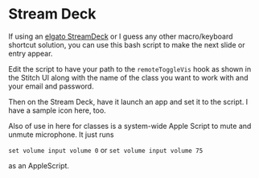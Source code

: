 # Stream Deck
If using an [elgato StreamDeck](https://www.elgato.com/en/gaming/stream-deck) or I guess any other macro/keyboard shortcut solution, you can use this bash script to make the next slide or entry appear.

Edit the script to have your path to the `remoteToggleVis` hook as shown in the Stitch UI along with the name of the class you want to work with and your email and password.

Then on the Stream Deck, have it launch an app and set it to the script. I have a sample icon here, too.

Also of use in here for classes is a system-wide Apple Script to mute and unmute microphone. It just runs 

`set volume input volume 0` or `set volume input volume 75`

as an AppleScript.